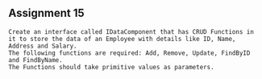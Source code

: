 ## Assignment 15
    Create an interface called IDataComponent that has CRUD Functions in it to store the data of an Employee with details like ID, Name, Address and Salary.
    The following functions are required: Add, Remove, Update, FindByID and FindByName.
    The Functions should take primitive values as parameters.
